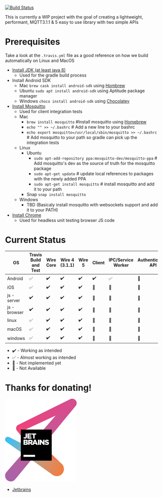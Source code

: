 [![Build Status](https://travis-ci.org/thebehera/mqtt.svg?branch=master)](https://travis-ci.org/thebehera/mqtt)


This is currently a WIP project with the goal of creating a lightweight, performant, MQTT3.1.1 & 5 easy to use library with two simple APIs

 
 
# Prerequisites 
Take a look at the `.travis.yml` file as a good reference on how we build automatically on Linux and MacOS
- [Install JDK (at least java 8)](https://www.oracle.com/technetwork/java/javase/downloads/index.html)
   - Used for the gradle build process
- Install Android SDK
   - Mac `brew cask install android-sdk` using [Hombrew](https://brew.sh/)
   - Ubuntu `sudo apt install android-sdk` using Aptitude package manager
   - Windows `choco install android-sdk` using [Chocolatey](https://chocolatey.org/install)
- [Install Mosquitto](https://mosquitto.org/download/)
   - Used for client integration tests
   - Mac 
       - `brew install mosquitto` #Install mosquitto using [Homebrew](https://brew.sh/)
       - `echo "" >> ~/.bashrc`  # Add a new line to your bashrc
       - `echo export mosquitto=/usr/local/sbin/mosquitto >> ~/.bashrc` # Add mosquitto to your path so gradle can pick up the integration tests
   - Linux 
       - Ubuntu
            - `sudo apt-add-repository ppa:mosquitto-dev/mosquitto-ppa` # Add mosquitto's dev as the source of truth for the mosquitto package
            - `sudo apt-get update` # update local references to packages with the newly added PPA
            - `sudo apt-get install mosquitto` # install mosquitto and add it to your path
       - Snap `snap install mosquitto`
   - Windows
       - TBD (Basicaly install mosquitto with websockets support and add it to your PATH)
- [Install Chrome](https://www.google.com/chrome/)
    - Used for headless unit testing browser JS code


# Current Status
| OS            | Travis Build and Test | Wire Core         | Wire 4 (3.1.1)    | Wire 5            | Client               | IPC/Service Worker   | Authentication API   | App Sample           |
|-------------- |---------------------- |------------------ |------------------ |------------------ |--------------------- |--------------------- |--------------------- |--------------------- |
| Android       | :white_check_mark:    |:heavy_check_mark: |:heavy_check_mark: |:heavy_check_mark: |:heavy_check_mark:    |:white_check_mark:    |:white_square_button: |:heavy_check_mark:    |
| iOS           | :white_check_mark:    |:heavy_check_mark: |:heavy_check_mark: |:heavy_check_mark: |:white_square_button: |:no_entry_sign:       |:white_square_button: |:white_square_button: |
| js - server   | :heavy_check_mark:    |:heavy_check_mark: |:heavy_check_mark: |:heavy_check_mark: |:white_square_button: |:white_square_button: |:white_square_button: |:white_square_button: |
| js - browser  | :heavy_check_mark:    |:heavy_check_mark: |:heavy_check_mark: |:heavy_check_mark: |:white_square_button: |:white_square_button: |:white_square_button: |:white_square_button: |
| linux         | :white_check_mark:    |:heavy_check_mark: |:heavy_check_mark: |:heavy_check_mark: |:white_square_button: |:white_square_button: |:white_square_button: |:white_square_button: |
| macOS         | :white_check_mark:    |:heavy_check_mark: |:heavy_check_mark: |:heavy_check_mark: |:white_square_button: |:white_square_button: |:white_square_button: |:white_square_button: |
| windows       | :white_check_mark:    |:heavy_check_mark: |:heavy_check_mark: |:heavy_check_mark: |:white_square_button: |:white_square_button: |:white_square_button: |:white_square_button: |


- :heavy_check_mark:  - Working as intended
- :white_check_mark:  - Almost working as intended
- :white_square_button:  - Not implemented yet
- :no_entry_sign: - Not Available


# Thanks for donating!
[![(JetBrains)](readme/jetbrains-variant-3.svg)](https://www.jetbrains.com/?from=thebehera.mqtt)
 - [Jetbrains](https://www.jetbrains.com/?from=thebehera.mqtt)